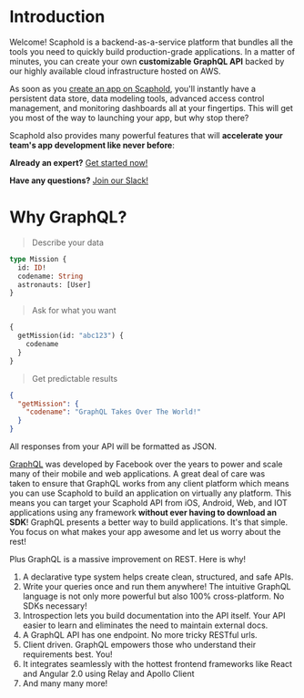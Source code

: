 # Introduction

Welcome! Scaphold is a backend-as-a-service platform that bundles all the tools you need to quickly build production-grade applications.
In a matter of minutes, you can create your own **customizable GraphQL API** backed by our highly available cloud infrastructure hosted on AWS.

As soon as you [create an app on Scaphold](https://scaphold.io?signupModal=true), you'll instantly have a persistent data
store, data modeling tools, advanced access control management, and monitoring dashboards all at your fingertips. This will
get you most of the way to launching your app, but why stop there?

Scaphold also provides many powerful features that will **accelerate your team's app development like never before**:

**Already an expert?** [Get started now!](https://scaphold.io?signupModal=true)

**Have any questions?** [Join our Slack!](http://slack.scaphold.io)

# Why GraphQL?

> Describe your data

```graphql
type Mission {
  id: ID!
  codename: String
  astronauts: [User]
}
```

> Ask for what you want

```graphql
{
  getMission(id: "abc123") {
    codename
  }
}
```

> Get predictable results

```json
{
  "getMission": {
    "codename": "GraphQL Takes Over The World!"
  }
}
```

> <aside class="notice">
All responses from your API will be formatted as JSON.
</aside>

[GraphQL](http://graphql.org/) was developed by Facebook over the years to power and scale many of their mobile and web applications. A
great deal of care was taken to ensure that GraphQL works from any client platform which means you can use Scaphold to build an application
on virtually any platform. This means you can target your Scaphold API from iOS, Android, Web, and IOT applications using any framework
**without ever having to download an SDK**! GraphQL presents a better way to build applications. It's that simple. You focus on what makes
your app awesome and let us worry about the rest!

Plus GraphQL is a massive improvement on REST. Here is why!

1. A declarative type system helps create clean, structured, and safe APIs.
2. Write your queries once and run them anywhere! The intuitive GraphQL language is not only more powerful but also 100% cross-platform. No SDKs necessary!
3. Introspection lets you build documentation into the API itself. Your API easier to learn and eliminates the need to maintain external docs.
4. A GraphQL API has one endpoint. No more tricky RESTful urls.
5. Client driven. GraphQL empowers those who understand their requirements best. You!
6. It integrates seamlessly with the hottest frontend frameworks like React and Angular 2.0 using Relay and Apollo Client
7. And many many more!
